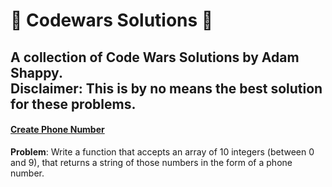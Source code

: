 # :cowboy_hat_face: Codewars Solutions :cowboy_hat_face:
A collection of Code Wars Solutions by Adam Shappy.  
Disclaimer: This is by no means the best solution for these problems.
---

#### [Create Phone Number](https://github.com/mrshappy0/codewars/blob/master/Create-Phone-Number.js)
**Problem**:
Write a function that accepts an array of 10 integers (between 0 and 9), that returns a string of those numbers in the form of a phone number.